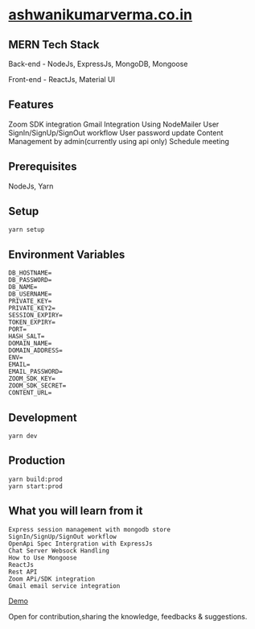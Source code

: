 # [ashwanikumarverma.co.in](https://ashwanikumarverma.co.in/)

## MERN Tech Stack

Back-end - NodeJs, ExpressJs, MongoDB, Mongoose

Front-end - ReactJs, Material UI

## Features

Zoom SDK integration
Gmail Integration Using NodeMailer
User SignIn/SignUp/SignOut workflow
User password update
Content Management by admin(currently using api only)
Schedule meeting
## Prerequisites

NodeJs, Yarn

## Setup

    yarn setup

## Environment Variables

    DB_HOSTNAME=
    DB_PASSWORD=
    DB_NAME=
    DB_USERNAME=
    PRIVATE_KEY=
    PRIVATE_KEY2=
    SESSION_EXPIRY=
    TOKEN_EXPIRY=
    PORT=
    HASH_SALT=
    DOMAIN_NAME=
    DOMAIN_ADDRESS=
    ENV=
    EMAIL=
    EMAIL_PASSWORD=
    ZOOM_SDK_KEY=
    ZOOM_SDK_SECRET=
    CONTENT_URL=
## Development

    yarn dev

## Production

    yarn build:prod
    yarn start:prod

## What you will learn from it
    Express session management with mongodb store
    SignIn/SignUp/SignOut workflow
    OpenApi Spec Intergration with ExpressJs
    Chat Server Websock Handling
    How to Use Mongoose
    ReactJs
    Rest API
    Zoom APi/SDK integration
    Gmail email service integration

[Demo](https://ashwanikumarverma.co.in/)

Open for contribution,sharing the knowledge, feedbacks & suggestions.